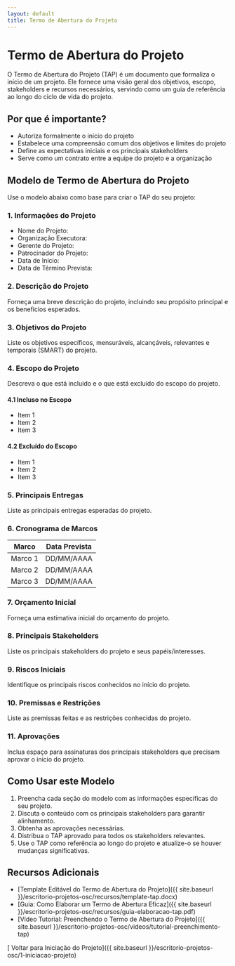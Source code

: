 ```yaml
---
layout: default
title: Termo de Abertura do Projeto
---
```


# <i class="fas fa-file-signature"></i> Termo de Abertura do Projeto

O Termo de Abertura do Projeto (TAP) é um documento que formaliza o início de um projeto. Ele fornece uma visão geral dos objetivos, escopo, stakeholders e recursos necessários, servindo como um guia de referência ao longo do ciclo de vida do projeto.

## Por que é importante?

- Autoriza formalmente o início do projeto
- Estabelece uma compreensão comum dos objetivos e limites do projeto
- Define as expectativas iniciais e os principais stakeholders
- Serve como um contrato entre a equipe do projeto e a organização

## Modelo de Termo de Abertura do Projeto

Use o modelo abaixo como base para criar o TAP do seu projeto:

### 1. Informações do Projeto

- Nome do Projeto:
- Organização Executora:
- Gerente do Projeto:
- Patrocinador do Projeto:
- Data de Início:
- Data de Término Prevista:

### 2. Descrição do Projeto

Forneça uma breve descrição do projeto, incluindo seu propósito principal e os benefícios esperados.

### 3. Objetivos do Projeto

Liste os objetivos específicos, mensuráveis, alcançáveis, relevantes e temporais (SMART) do projeto.

### 4. Escopo do Projeto

Descreva o que está incluído e o que está excluído do escopo do projeto.

#### 4.1 Incluso no Escopo

- Item 1
- Item 2
- Item 3

#### 4.2 Excluído do Escopo

- Item 1
- Item 2
- Item 3

### 5. Principais Entregas

Liste as principais entregas esperadas do projeto.

### 6. Cronograma de Marcos

| Marco | Data Prevista |
|-------|---------------|
| Marco 1 | DD/MM/AAAA |
| Marco 2 | DD/MM/AAAA |
| Marco 3 | DD/MM/AAAA |

### 7. Orçamento Inicial

Forneça uma estimativa inicial do orçamento do projeto.

### 8. Principais Stakeholders

Liste os principais stakeholders do projeto e seus papéis/interesses.

### 9. Riscos Iniciais

Identifique os principais riscos conhecidos no início do projeto.

### 10. Premissas e Restrições

Liste as premissas feitas e as restrições conhecidas do projeto.

### 11. Aprovações

Inclua espaço para assinaturas dos principais stakeholders que precisam aprovar o início do projeto.

## Como Usar este Modelo

1. Preencha cada seção do modelo com as informações específicas do seu projeto.
2. Discuta o conteúdo com os principais stakeholders para garantir alinhamento.
3. Obtenha as aprovações necessárias.
4. Distribua o TAP aprovado para todos os stakeholders relevantes.
5. Use o TAP como referência ao longo do projeto e atualize-o se houver mudanças significativas.

## Recursos Adicionais

- [Template Editável do Termo de Abertura do Projeto]({{ site.baseurl }}/escritorio-projetos-osc/recursos/template-tap.docx)
- [Guia: Como Elaborar um Termo de Abertura Eficaz]({{ site.baseurl }}/escritorio-projetos-osc/recursos/guia-elaboracao-tap.pdf)
- [Vídeo Tutorial: Preenchendo o Termo de Abertura do Projeto]({{ site.baseurl }}/escritorio-projetos-osc/videos/tutorial-preenchimento-tap)

[<i class="fas fa-arrow-left"></i> Voltar para Iniciação do Projeto]({{ site.baseurl }}/escritorio-projetos-osc/1-iniciacao-projeto)
